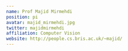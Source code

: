 ```yaml
---
name: Prof Majid Mirmehdi
position: pi
avatar: majid_mirmehdi.jpg
twitter: majidmirmehdi
affiliation: Computer Vision
website: http://people.cs.bris.ac.uk/~majid/
---
```

